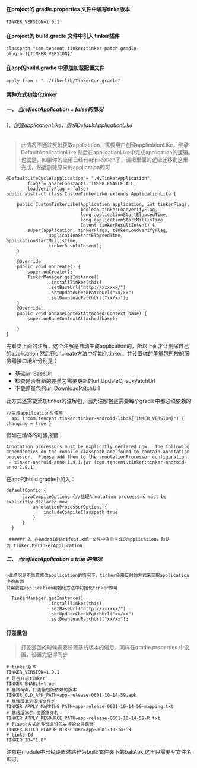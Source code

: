 #### 在project的 gradle.properties  文件中填写tinke版本
```
TINKER_VERSION=1.9.1
```
#### 在project的 build.gradle 文件中引入 tinker插件
```
classpath "com.tencent.tinker:tinker-patch-gradle-plugin:${TINKER_VERSION}"

```
#### 在app的build.gradle 中添加加载配置文件
```
apply from : "../tikerlib/TinkerCur.gradle"
```

#### 两种方式初始化tinker
##### 一、 当reflectApplication = false的情况
  ###### 1、创建applicationLike，继承DefaultApplicationLike 
  > 此情况不通过反射获取application，需要用户创建applicationLike，继承DefaultApplicationLike 
   然后在applicationLike中完成application的逻辑。
  > 也就是，如果你的应用已经有application了，请把里面的逻辑迁移到这里完成，然后删除原来的application即可
  
```
@DefaultLifeCycle(application = ".MyTinkerApplication",
        flags = ShareConstants.TINKER_ENABLE_ALL,
        loadVerifyFlag = false)
public abstract class CustomTinkerLike extends ApplicationLike {

    public CustomTinkerLike(Application application, int tinkerFlags,
                            boolean tinkerLoadVerifyFlag,
                            long applicationStartElapsedTime,
                            long applicationStartMillisTime,
                            Intent tinkerResultIntent) {
        super(application, tinkerFlags, tinkerLoadVerifyFlag,
                applicationStartElapsedTime, applicationStartMillisTime,
                tinkerResultIntent);
    }

    @Override
    public void onCreate() {
        super.onCreate();
        TinkerManager.getInstance()
                .installTinker(this)
                .setBaseUrl("http://xxxxxx/")
                .setUpdateCheckPatchUrl("xx/xx")
                .setDownloadPatchUrl("xx/xx");
    }
    @Override
    public void onBaseContextAttached(Context base) {
        super.onBaseContextAttached(base);

    }
}
```
   先看类上面的注解，这个注解是自动生成application的，所以上面才让删除自己的application
   然后在oncreate方法中初始化tinker，并设置你的差量包所放的服务器接口地址分别是：
   * 基础url   BaseUrl
   * 检查是否有新的差量包需要更新的url   UpdateCheckPatchUrl
   * 下载差量包的url  DownloadPatchUrl
   
  此方式还需要添加tinker的注解包，因为注解包是需要每个gradle中都必须依赖的
  ```
 //生成appilcation时使用
    api ("com.tencent.tinker:tinker-android-lib:${TINKER_VERSION}") { changing = true }
```
  假如在编译的时候报错：
 ```
Annotation processors must be explicitly declared now.  The following dependencies on the compile classpath are found to contain annotation processor.  Please add them to the annotationProcessor configuration.
  - tinker-android-anno-1.9.1.jar (com.tencent.tinker:tinker-android-anno:1.9.1)

```  
  在app的build.gradle中加入：
  ```
 defaultConfig {
        javaCompileOptions {//处理Annotation processors must be explicitly declared now
            annotationProcessorOptions {
                includeCompileClasspath true
            }
        }
    }
```
     
     ###### 2、在AndroidManifest.xml 文件中注册生成的application，默认为.tinker.MyTinkerApplication
   
##### 二、 当reflectApplication = true 的情况   
    >此情况是不愿意修改application的情况下，tinker会用反射的方式来获取application中的东西
    只需要在application初始化方法中初始化tinker即可
    
```
  TinkerManager.getInstance()
                .installTinker(this)
                .setBaseUrl("http://xxxxxx/")
                .setUpdateCheckPatchUrl("xx/xx")
                .setDownloadPatchUrl("xx/xx");
```

#### 打差量包
> 打差量包的时候需要设置基线版本的信息，同样在gradle.properties 中设置，设置完记得同步

```
# tinker版本
TINKER_VERSION=1.9.1
# 是否开启tinker
TINKER_ENABLE=true 
# 基线apk，打差量包所依赖的版本
TINKER_OLD_APK_PATH=app-release-0601-10-14-59.apk
# 基线版本的混淆文件名
TINKER_APPLY_MAPPING_PATH=app-release-0601-10-14-59-mapping.txt
# 基线版本的 资源路径名
TINKER_APPLY_RESOURCE_PATH=app-release-0601-10-14-59-R.txt
# flavor方式的多渠道打包支持的文件路径
TINKER_BUILD_FLAVOR_DIRECTORY=app-0601-10-14-59
# tinkerId
TINKER_ID="1.0"
```
注意在module中已经设置过路径为build文件夹下的bakApk 这里只需要写文件名即可。

   
  
   